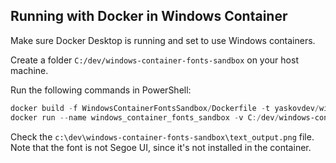 ## Running with Docker in Windows Container

Make sure Docker Desktop is running and set to use Windows containers.

Create a folder `C:/dev/windows-container-fonts-sandbox` on your host machine.

Run the following commands in PowerShell:

```powershell
docker build -f WindowsContainerFontsSandbox/Dockerfile -t yaskovdev/windows-container-fonts-sandbox .
docker run --name windows_container_fonts_sandbox -v C:/dev/windows-container-fonts-sandbox:C:/image -d yaskovdev/windows-container-fonts-sandbox
```

Check the `c:\dev\windows-container-fonts-sandbox\text_output.png` file. Note that the font is not Segoe UI, since it's
not installed in the container.
